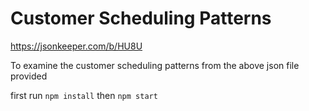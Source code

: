 # Customer Scheduling Patterns

https://jsonkeeper.com/b/HU8U

To examine the customer scheduling patterns from the above json file provided 


first run `npm install` 
then
`npm start`
